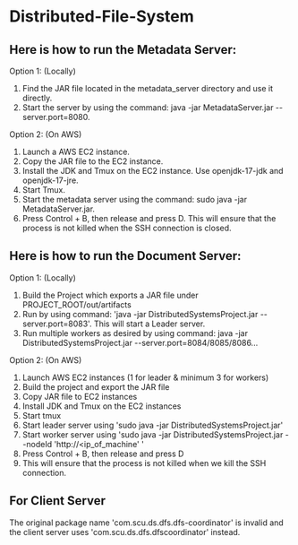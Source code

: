 # Distributed-File-System
## Here is how to run the Metadata Server: 

Option 1: (Locally) 

1. Find the JAR file located in the metadata_server directory and use it directly.
2. Start the server by using the command: java -jar MetadataServer.jar --server.port=8080.

Option 2: (On AWS)

1. Launch a AWS EC2 instance.
2. Copy the JAR file to the EC2 instance.
3. Install the JDK and Tmux on the EC2 instance. Use openjdk-17-jdk and openjdk-17-jre.
4. Start Tmux.
5. Start the metadata server using the command: sudo java -jar MetadataServer.jar.
6. Press Control + B, then release and press D. This will ensure that the process is not killed when the SSH connection is closed.

## Here is how to run the Document Server: 

Option 1: (Locally) 

1. Build the Project which exports a JAR file under PROJECT_ROOT/out/artifacts
2. Run by using command: 'java -jar DistributedSystemsProject.jar --server.port=8083'. This will start a Leader server.
3. Run multiple workers as desired by using command: java -jar DistributedSystemsProject.jar --server.port=8084/8085/8086...

Option 2: (On AWS)

1. Launch AWS EC2 instances (1 for leader & minimum 3 for workers)
2. Build the project and export the JAR file
3. Copy JAR file to EC2 instances
4. Install JDK and Tmux on the EC2 instances
5. Start tmux
6. Start leader server using 'sudo java -jar DistributedSystemsProject.jar'
7. Start worker server using 'sudo java -jar DistributedSystemsProject.jar --nodeId 'http://<ip_of_machine' '
8. Press Control + B, then release and press D
9. This will ensure that the process is not killed when we kill the SSH connection. 

## For Client Server
The original package name 'com.scu.ds.dfs.dfs-coordinator' is invalid and the client server uses 'com.scu.ds.dfs.dfscoordinator' instead.
